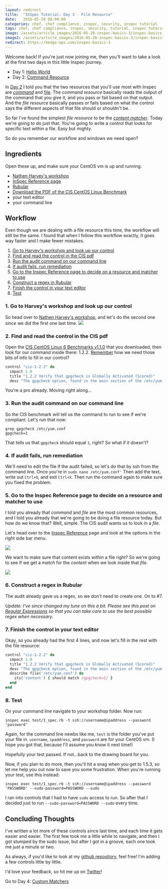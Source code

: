 ```yaml
---
layout: redirect
title:  "InSpec Tutorial: Day 3 - File Resource"
date:   2016-05-20 08:00:00
categories: chef, chef compliance, inspec, security, inspec tutorial
tags: chef, chef compliance, inspec, security, tutorial, inspec tutorial
image: /assets/article_images/2016-05-20-inspec-basics-3/inspec-basics-3.jpg
image2: /assets/article_images/2016-05-20-inspec-basics-3/inspec-basics-3-mobile.jpg
redirect: https://hedge-ops.com/inspec-basics-3
---
```

Welcome back! If you're just now joining me, then you'll want to take a look at the first two days in this little Inspec journey.
  
  - Day 1: [Hello World](http://www.anniehedgie.com/inspec-basics-1) 
  - Day 2: [Command Resource](http://www.anniehedgie.com/inspec-basics-2)
  
  In [Day 2](http://www.anniehedgie.com/inspec-basics-2) I told you that the two resources that you'll use most with Inspec are [*command*](https://docs.chef.io/inspec_reference.html#command) and [file](https://docs.chef.io/inspec_reference.html#file). The *command resource* basically reads the output of the command that you give it, and you pass or fail based on that output. And the *file resource* basically passes or fails based on what the control says the different aspects of that file should or shouldn't be. 
  
  So far I've found the simplest *file resource* to be the [*content matcher*](https://docs.chef.io/inspec_reference.html#content). Today we're going to do just that. You're going to write a control that looks for specific text within a file. Easy but mighty.
  
  So do you remember our workflow and windows we need open?
  
## Ingredients
Open these up, and make sure your CentOS vm is up and running.
  
  - [Nathen Harvey's workshop](https://github.com/anniehedgpeth/workshops/tree/7d2bd8d98514a833a4293c0b3ff4b01bc6297b20/InSpec)
  - [InSpec Reference page](https://docs.chef.io/inspec_reference.html)
  - [Rubular](http://rubular.com/)
  - [Download the PDF of the CIS CentOS Linux Benchmark](https://benchmarks.cisecurity.org/tools2/linux/CIS_CentOS_Linux_6_Benchmark_v1.1.0.pdf)
  - your text editor  
  - your command line
  
## Workflow
Even though we are dealing with a file resource this time, the workflow will still be the same. I found that when I follow this workflow exactly, it goes way faster and I make fewer mistakes.  

1. [Go to Harvey's workshop and look up our control](#go-to-harveys-workshop-and-look-up-our-control)
2. [Find and read the control in the CIS pdf](#find-and-read-the-control-in-the-cis-pdf)
3. [Run the audit command on our command line](#run-the-audit-command-on-our-command-line) 
4. [If audit fails, run remediation](#if-audit-fails-run-remediation)
5. [Go to the Inspec Reference page to decide on a resource and matcher to use](#go-to-the-inspec-reference-page-to-decide-on-a-resource-and-matcher-to-use)
6. [Construct a regex in Rubular](#construct-a-regex-in-rubular)
7. [Finish the control in your text editor](#finish-the-control-in-your-text-editor)
8. [Test](#test)

### 1. Go to Harvey's workshop and look up our control
So head over to [Nathen Harvey's workshop](https://github.com/anniehedgpeth/workshops/tree/7d2bd8d98514a833a4293c0b3ff4b01bc6297b20/InSpec), and let's do the second one since we did the first one last time.
![](/assets/article_images/2016-05-20-inspec-basics-3/01-nathen-harvey.png)

### 2. Find and read the control in the CIS pdf
Open the [CIS CentOS Linux 6 Benchmarks v1.1.0](https://benchmarks.cisecurity.org/tools2/linux/CIS_CentOS_Linux_6_Benchmark_v1.1.0.pdf) that you downloaded, then look for our command inside there: 1.2.2. [Remember](http://www.anniehedgie.com/inspec-basics-2#find-and-read-the-control-in-the-cis-pdf) how we need those bits of info to fill in our control?

```ruby
control "cis-1-2-2" do
  impact 1.0
  title "1.2.2 Verify that gpgcheck is Globally Activated (Scored)"
  desc "The gpgcheck option, found in the main section of the /etc/yum.conf file determines if an RPM package's signature is always checked prior to its installation."
```

You're a pro already. Moving right along...

### 3. Run the audit command on our command line
So the CIS benchmark will tell us the command to run to see if we're compliant. Let's run that now:

```
grep gpgcheck /etc/yum.conf
gpgcheck=1
``` 

That tells us that `gpgcheck` should equal `1`, right? So what if it doesn't? 

### 4. If audit fails, run remediation
We'll need to edit the file if the audit failed, so let's do that by ssh from the command line. Once you're in `sudo nano /etc/yum.conf'` Then add the text, write out `Ctrl+O`, and exit `Ctrl+X`. Then run the command again to make sure you fixed the problem.  

### 5. Go to the Inspec Reference page to decide on a resource and matcher to use
I told you already that *command* and *file* are the most common resources, and I told you already that we're going to be doing a file resource today. But how do we know that? Well, simple. The CIS audit wants us to look in a *file*. 

Let's head over to the [Inspec Reference](https://docs.chef.io/inspc/reference.html) page and look at the options in the right side bar menu.

[![](/assets/article_images/2016-05-20-inspec-basics-3/02-inspec-resource.png)](https://docs.chef.io/inspec_reference.html#id43)

We want to make sure that content exists within a file right? So we're going to see if we get a *match* for the *content* when we look inside that *file*.

 [![](/assets/article_images/2016-05-20-inspec-basics-3/03-content.png)](https://docs.chef.io/inspec_reference.html#id43)

### 6. Construct a regex in Rubular
The audit already gave us a regex, so we don't need to create one. On to #7.

*Update: I've since changed my tune on this a bit. Please see this post on [Regular Expressions](http://www.anniehedgie.com/inspec-basics-8) so that you can take care to use the best possible regex when necessary.*

### 7. Finish the control in your text editor
Okay, so you already had the first 4 lines, and now let's fill in the rest with the file resource:

```ruby
control "cis-1-2-2" do
  impact 1.0
  title "1.2.2 Verify that gpgcheck is Globally Activated (Scored)"
  desc "The gpgcheck option, found in the main section of the /etc/yum.conf file determines if an RPM package's signature is always checked prior to its installation."
  describe file('/etc/yum.conf') do
    its('content') { should match /gpgcheck=1/ }
  end
end
```

### 8. Test
On your command line navigate to your workshop folder. Now run:

```
inspec exec test/1_spec.rb -t ssh://username@ipaddress --password 'password'
```

Again, for the command line newbs like me, `test` is the folder you've put your file in. `username`, `ipaddress`, and `password` are for your CentOS vm. (I hope you got that, because I'll assume you know it next time!) 

Hopefully your test passed. If not...back to the drawing board for you. 

Now, if you plan to do more, then you'll hit a snag when you get to 1.5.3, so let me help you out now to save you some frustration. When you're running your test, use this instead:

```
inspec exec test/1_spec.rb -t ssh://username@ipaddress --password 'PASSWORD' --sudo-password=PASSWORD --sudo
```

I ran into controls that I had to have `sudo` access to run. So after that I decided just to run `--sudo-password=PASSWORD --sudo` every time. 

## Concluding Thoughts
I've written a lot more of these controls since last time, and each time it gets easier and easier. The first few took me a little while to navigate, and then I got stumped by the sudo issue, but after I got in a groove, each one took me just a minute or two. 

As always, if you'd like to look at my [github repository](https://github.com/anniehedgpeth/inspec-workshop.git), feel free! I'm adding a few controls little by little. 

I'd love your feedback, so hit me up on [Twitter](https://twitter.com/anniehedgie)! 

Go to Day 4: [Custom Matchers](http://www.anniehedgie.com/inspec-basics-4)
